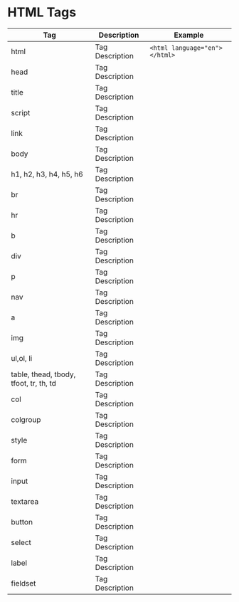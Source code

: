 # HTML Tags

Tag | Description | Example
--- | --- | --- 
html | Tag Description | ```<html language="en"></html>```
head | Tag Description | 
title | Tag Description | 
script | Tag Description |
link | Tag Description |
body | Tag Description | 
h1, h2, h3, h4, h5, h6 | Tag Description | 
br | Tag Description | 
hr | Tag Description |
b | Tag Description | 
div | Tag Description | 
p | Tag Description | 
nav | Tag Description |
a | Tag Description | 
img | Tag Description | 
ul,ol, li | Tag Description |
table,  thead, tbody, tfoot, tr, th, td | Tag Description | 
col  | Tag Description |
colgroup | Tag Description | 
style | Tag Description | 
form | Tag Description | 
input | Tag Description | 
textarea | Tag Description | 
button | Tag Description | 
select | Tag Description | 
label | Tag Description | 
fieldset | Tag Description |

